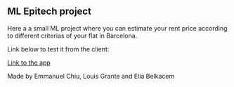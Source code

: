 ## ML Epitech project 

Here a a small ML project where you can estimate your rent price according to different criterias of your flat in Barcelona.

Link below to test it from the client:

[Link to the app](https://share.streamlit.io/ecktek/ml_epitech_project/app.py)

Made by Emmanuel Chiu, Louis Grante and Elia Belkacem
